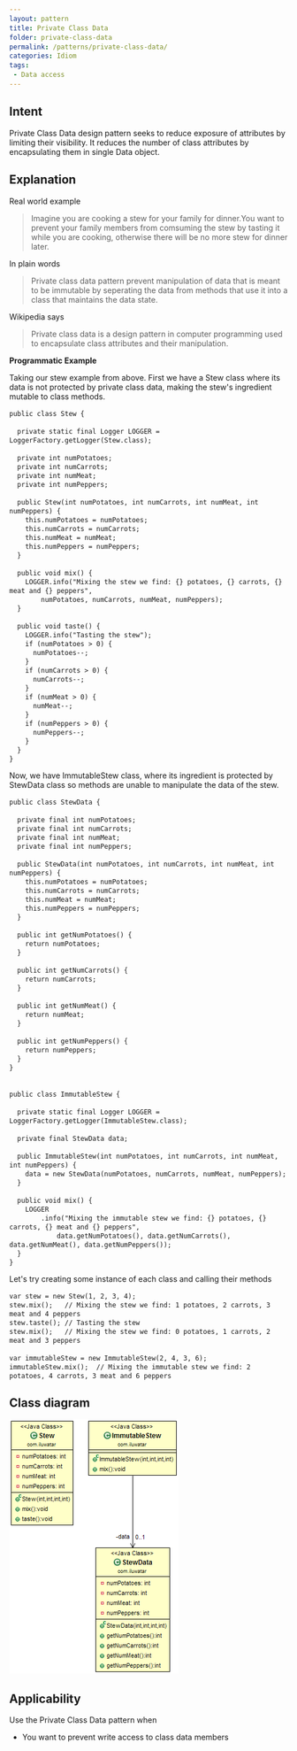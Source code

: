```yaml
---
layout: pattern
title: Private Class Data
folder: private-class-data
permalink: /patterns/private-class-data/
categories: Idiom
tags:
 - Data access
---
```


## Intent
Private Class Data design pattern seeks to reduce exposure of
attributes by limiting their visibility. It reduces the number of class
attributes by encapsulating them in single Data object.

## Explanation

Real world example

> Imagine you are cooking a stew for your family for dinner.You want to prevent your family members from comsuming the stew by tasting it while you are cooking, otherwise there will be no more stew for dinner later.

In plain words

> Private class data pattern prevent manipulation of data that is meant to be immutable by seperating the data from methods that use it into a class that maintains the data state.

Wikipedia says

> Private class data is a design pattern in computer programming used to encapsulate class attributes and their manipulation.

**Programmatic Example**

Taking our stew example from above. First we have a Stew class where its data is not protected by private class data, making the stew's ingredient mutable to class methods. 

```
public class Stew {

  private static final Logger LOGGER = LoggerFactory.getLogger(Stew.class);

  private int numPotatoes;
  private int numCarrots;
  private int numMeat;
  private int numPeppers;

  public Stew(int numPotatoes, int numCarrots, int numMeat, int numPeppers) {
    this.numPotatoes = numPotatoes;
    this.numCarrots = numCarrots;
    this.numMeat = numMeat;
    this.numPeppers = numPeppers;
  }

  public void mix() {
    LOGGER.info("Mixing the stew we find: {} potatoes, {} carrots, {} meat and {} peppers",
        numPotatoes, numCarrots, numMeat, numPeppers);
  }

  public void taste() {
    LOGGER.info("Tasting the stew");
    if (numPotatoes > 0) {
      numPotatoes--;
    }
    if (numCarrots > 0) {
      numCarrots--;
    }
    if (numMeat > 0) {
      numMeat--;
    }
    if (numPeppers > 0) {
      numPeppers--;
    }
  }
}
```

Now, we have ImmutableStew class, where its ingredient is protected by StewData class so methods are unable to manipulate the data of the stew.
```
public class StewData {

  private final int numPotatoes;
  private final int numCarrots;
  private final int numMeat;
  private final int numPeppers;

  public StewData(int numPotatoes, int numCarrots, int numMeat, int numPeppers) {
    this.numPotatoes = numPotatoes;
    this.numCarrots = numCarrots;
    this.numMeat = numMeat;
    this.numPeppers = numPeppers;
  }

  public int getNumPotatoes() {
    return numPotatoes;
  }

  public int getNumCarrots() {
    return numCarrots;
  }

  public int getNumMeat() {
    return numMeat;
  }

  public int getNumPeppers() {
    return numPeppers;
  }
}


public class ImmutableStew {

  private static final Logger LOGGER = LoggerFactory.getLogger(ImmutableStew.class);

  private final StewData data;

  public ImmutableStew(int numPotatoes, int numCarrots, int numMeat, int numPeppers) {
    data = new StewData(numPotatoes, numCarrots, numMeat, numPeppers);
  }

  public void mix() {
    LOGGER
        .info("Mixing the immutable stew we find: {} potatoes, {} carrots, {} meat and {} peppers",
            data.getNumPotatoes(), data.getNumCarrots(), data.getNumMeat(), data.getNumPeppers());
  }
}
```

Let's try creating some instance of each class and calling their methods
```
var stew = new Stew(1, 2, 3, 4);
stew.mix();   // Mixing the stew we find: 1 potatoes, 2 carrots, 3 meat and 4 peppers
stew.taste(); // Tasting the stew
stew.mix();   // Mixing the stew we find: 0 potatoes, 1 carrots, 2 meat and 3 peppers

var immutableStew = new ImmutableStew(2, 4, 3, 6);
immutableStew.mix();  // Mixing the immutable stew we find: 2 potatoes, 4 carrots, 3 meat and 6 peppers
```


## Class diagram
![alt text](./etc/private-class-data.png "Private Class Data")

## Applicability
Use the Private Class Data pattern when

* You want to prevent write access to class data members
